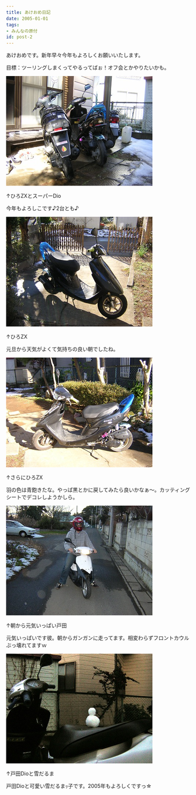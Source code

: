 ```yaml
---
title: あけおめ日記
date: 2005-01-01
tags:
- みんなの原付
id: post-2
---
```



<p class="sentence">あけおめです。新年早々今年もよろしくお願いいたします。</p>
<p class="sentence spacing10">目標：ツーリングしまくってやるってばぉ！オフ会とかやりたいかも。 </p>
<div class="center spacing"><img src="/photo/diary/2005.01.01_zx1.jpg" alt=""></div>
<p class="sentence">↑ひろZXとスーパーDio</p>
<p class="sentence spacing10">今年もよろしこです♪2台とも♪</p>
<div class="center spacing"><img src="/photo/diary/2005.01.01_zx2.jpg" alt=""></div>
<p class="sentence">↑ひろZX</p>
<p class="sentence spacing10">元旦から天気がよくて気持ちの良い朝でしたね。</p>
<div class="center spacing"><img src="/photo/diary/2005.01.01_zx3.jpg" alt=""></div>
<p class="sentence">↑さらにひろZX</p>
<p class="sentence spacing10">羽の色は青飽きたな。やっぱ黒とかに戻してみたら良いかなぁ～。カッティングシートでデコレしようかしら。</p>
<div class="center spacing"><img src="/photo/diary/2005.01.01_zx4.jpg" alt=""></div>
<p class="sentence">↑朝から元気いっぱい戸田</p>
<p class="sentence spacing10">元気いっぱいです彼。朝からガンガンに走ってます。相変わらずフロントカウルぶっ壊れてますｗ</p>
<div class="center spacing"><img src="/photo/diary/2005.01.01_zx5.jpg" alt=""></div>
<p class="sentence">↑戸田Dioと雪だるま</p>
<p class="sentence spacing10">戸田Dioと可愛い雪だるまｯ子です。2005年もよろしくですっ☆</p>
